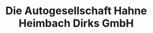 ---
title: "Die Autogesellschaft Hahne Heimbach Dirks GmbH"
url: /zuelpich/die-autogesellschaft-hahne-heimbach-dirks-gmbh/
shop: Autowerkstatt
---